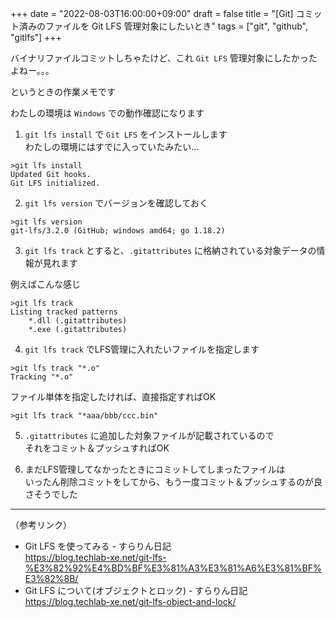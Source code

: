 +++
date = "2022-08-03T16:00:00+09:00"
draft = false
title = "[Git] コミット済みのファイルを Git LFS 管理対象にしたいとき"
tags = ["git", "github", "gitlfs"]
+++

バイナリファイルコミットしちゃたけど、これ `Git LFS` 管理対象にしたかったよねー。。。

というときの作業メモです

わたしの環境は `Windows` での動作確認になります

1) `git lfs install` で `Git LFS` をインストールします  
わたしの環境にはすでに入っていたみたい…

```
>git lfs install
Updated Git hooks.
Git LFS initialized.
```

2) `git lfs version` でバージョンを確認しておく

```
>git lfs version
git-lfs/3.2.0 (GitHub; windows amd64; go 1.18.2)
```

3) `git lfs track` とすると、`.gitattributes` に格納されている対象データの情報が見れます

例えばこんな感じ

```
>git lfs track
Listing tracked patterns
    *.dll (.gitattributes)
    *.exe (.gitattributes)
```

4) `git lfs track` でLFS管理に入れたいファイルを指定します

```
>git lfs track "*.o"
Tracking "*.o"
```

ファイル単体を指定したければ、直接指定すればOK

```
>git lfs track "*aaa/bbb/ccc.bin"
```

5) `.gitattributes` に追加した対象ファイルが記載されているので  
それをコミット＆プッシュすればOK

6) まだLFS管理してなかったときにコミットしてしまったファイルは  
いったん削除コミットをしてから、もう一度コミット＆プッシュするのが良さそうでした


---

（参考リンク）

- Git LFS を使ってみる - すらりん日記  
https://blog.techlab-xe.net/git-lfs-%E3%82%92%E4%BD%BF%E3%81%A3%E3%81%A6%E3%81%BF%E3%82%8B/
- Git LFS について(オブジェクトとロック) - すらりん日記  
https://blog.techlab-xe.net/git-lfs-object-and-lock/
